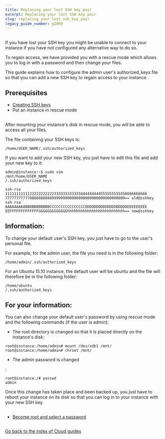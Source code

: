 ```yaml
---
title: Replacing your lost SSH key pair
excerpt: Replacing your lost SSH key pair
slug: replacing_your_lost_ssh_key_pair
legacy_guide_number: g2069
---
```



## 
If you have lost your SSH key you might be unable to connect to your instance if you have not configured any alternative way to do so.

To regain access, we have provided you with a rescue mode which allows you to log in with a password and then change your files.

This guide explains how to configure the admin user's authorized_keys file so that you can add a new SSH key to regain access to your instance .


## Prerequisites

- [Creating SSH keys]({legacy}1769)
- Put an instance in rescue mode




## 
After mounting your instance's disk in rescue mode, you will be able to access all your files.

The file containing your SSH keys is:


```
/home/USER_NAME/.ssh/authorized_keys
```


If you want to add your new SSH key, you just have to edit this file and add your new key to it:


```
admin@instance:~$ sudo vim
/mnt/home/USER_NAME
/.ssh/authorized_keys

ssh-rsa 1111111111122222222222333333333333444444444555555555556666666666
777777777778888888888999999900000000000000000000000000== old@sshkey
ssh-rsa AAAAAAAAABBBBBBBBBBBCCCCCCCCCCCCCCCCDDDDDDDDDDDDDDDDDDDEEEEEEEEE
EEFFFFFFFFFFFFFGGGGGGGGGGGGGhhhhhhhhhhhhhhhhhhhhhhhhhh== new@sshkey
```



## Information:
To change your default user's SSH key, you just have to go to the user's personal file.

For example, for the admin user, the file you need is in the following folder:


```
/home/admin/.ssh/authorized_keys
```


For an Ubuntu 15.10 instance, the default user will be ubuntu and the file will therefore be in the following folder:


```
/home/ubuntu
/.ssh/authorized_keys
```



## For your information:
You can also change your default user's password by using rescue mode and the following commands (if the user is admin):


- The root directory is changed so that it is placed directly on the instance's disk:


```
root@instance:/home/admin# mount /dev/vdb1 /mnt/
root@instance:/home/admin# chroot /mnt/
```


- The admin password is changed

:


```
root@instance:/# passwd 
admin
```


Once this change has taken place and been backed up, you just have to reboot your instance on its disk so that you can log in to your instance with your new SSH key.


## 

- [Become root and select a password]({legacy}1786)




## 
[Go back to the index of Cloud guides]({legacy}1785)


